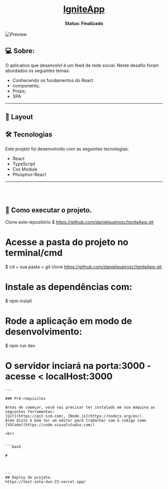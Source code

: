 <h1 align="center">
    <a href="#"> IgniteApp </a>
</h1>

<h4 align="center"> 
	 Status:  Finalizado
</h4>

</p>

![Preview]()

## 💻 Sobre:

O aplicativo que desenvolvI é um feed de rede social.
Neste desafio foram abordados os seguintes temas:

- Conhecendo os fundamentos do React
- components;
- Props;
- SPA
---
## 🎨 Layout

## 🛠 Tecnologias

Este projeto foi desenvolvido com as seguintes tecnologias:

- React
- TypeScript
- Css Module
- Phosphor-React
---

<br>
<br>

## 🚀 Como executar o projeto.

Clone este repositório
$ https://github.com/danielqueirozc/IgniteApp.git

# Acesse a pasta do projeto no terminal/cmd
$ cd + sua pasta + git clone https://github.com/danielqueirozc/IgniteApp.git

# Instale as dependências com:
$ npm install

# Rode a aplicação em modo de desenvolvimento:
$ npm run dev

# O servidor inciará na porta:3000 - acesse <   localHost:3000
```
---

### Pré-requisitos

Antes de começar, você vai precisar ter instalado em sua máquina as seguintes ferramentas:
[Git](https://git-scm.com), [Node.js](https://nodejs.org/en/). 
Além disto é bom ter um editor para trabalhar com o código como [VSCode](https://code.visualstudio.com/)

<br>
 

```bash

# 



---
## Deploy do projeto.
https://test-zeta-dun-23.vercel.app/
